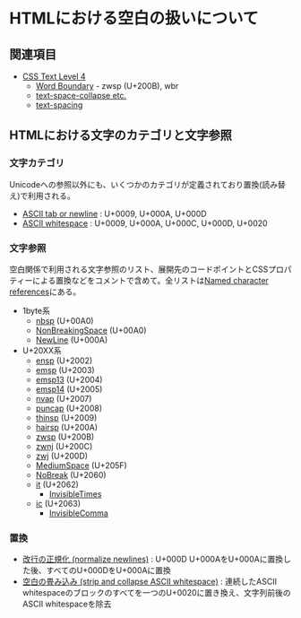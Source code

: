 # HTMLにおける空白の扱いについて

## 関連項目

* [CSS Text Level 4](https://www.w3.org/TR/css-text-4/)
  * [Word Boundary](https://www.w3.org/TR/css-text-4/#word-boundaries) - zwsp (U+200B), wbr
  * [text-space-collapse etc.](https://www.w3.org/TR/css-text-4/#white-space-collapsing)
  * [text-spacing](https://www.w3.org/TR/css-text-4/#text-spacing-property)

## HTMLにおける文字のカテゴリと文字参照

### 文字カテゴリ

Unicodeへの参照以外にも、いくつかのカテゴリが定義されており置換(読み替え)で利用される。

* [ASCII tab or newline](https://infra.spec.whatwg.org/#ascii-tab-or-newline) : U+0009, U+000A, U+000D
* [ASCII whitespace](https://infra.spec.whatwg.org/#ascii-whitespace) : U+0009, U+000A, U+000C, U+000D, U+0020

### 文字参照

空白関係で利用される文字参照のリスト、展開先のコードポイントとCSSプロパティーによる置換などをコメントで含めて。全リストは[Named character references](https://html.spec.whatwg.org/multipage/named-characters.html#entity-nbsp)にある。

* 1byte系
  * [nbsp](https://html.spec.whatwg.org/multipage/named-characters.html#entity-nbsp) (U+00A0)
  * [NonBreakingSpace](https://html.spec.whatwg.org/multipage/named-characters.html#entity-NonBreakingSpace) (U+00A0)
  * [NewLine](https://html.spec.whatwg.org/multipage/named-characters.html#entity-NewLine) (U+000A)
* U+20XX系
  * [ensp](https://html.spec.whatwg.org/multipage/named-characters.html#entity-ensp) (U+2002)
  * [emsp](https://html.spec.whatwg.org/multipage/named-characters.html#entity-emsp) (U+2003)
  * [emsp13](https://html.spec.whatwg.org/multipage/named-characters.html#entity-emsp13) (U+2004)
  * [emsp14](https://html.spec.whatwg.org/multipage/named-characters.html#entity-emsp14) (U+2005)
  * [nvap](https://html.spec.whatwg.org/multipage/named-characters.html#entity-nvap) (U+2007)
  * [puncap](https://html.spec.whatwg.org/multipage/named-characters.html#entity-puncap) (U+2008)
  * [thinsp](https://html.spec.whatwg.org/multipage/named-characters.html#entity-thinsp) (U+2009)
  * [hairsp](https://html.spec.whatwg.org/multipage/named-characters.html#entity-hairsp) (U+200A)
  * [zwsp](https://html.spec.whatwg.org/multipage/named-characters.html#entity-ZeroWidthSpace) (U+200B)
  * [zwnj](https://html.spec.whatwg.org/multipage/named-characters.html#entity-zwnj) (U+200C)
  * [zwj](https://html.spec.whatwg.org/multipage/named-characters.html#entity-zwj) (U+200D)
  * [MediumSpace](https://html.spec.whatwg.org/multipage/named-characters.html#entity-MediumSpace) (U+205F)
  * [NoBreak](https://html.spec.whatwg.org/multipage/named-characters.html#entity-NoBreak) (U+2060)
  * [it](https://html.spec.whatwg.org/multipage/named-characters.html#entity-it) (U+2062)
    * [InvisibleTimes](https://html.spec.whatwg.org/multipage/named-characters.html#entity-InvisibleTimes)
  * [ic](https://html.spec.whatwg.org/multipage/named-characters.html#entity-ic) (U+2063)
    * [InvisibleComma](https://html.spec.whatwg.org/multipage/named-characters.html#entity-InvisibleComma)

### 置換

* [改行の正規化 (normalize newlines)](https://infra.spec.whatwg.org/#normalize-newlines) : U+000D U+000AをU+000Aに置換した後、すべてのU+000DをU+000Aに置換
* [空白の畳み込み (strip and collapse ASCII whitespace)](https://infra.spec.whatwg.org/#strip-and-collapse-ascii-whitespace) : 連続したASCII whitespaceのブロックのすべてを一つのU+0020に置き換え、文字列前後のASCII whitespaceを除去
